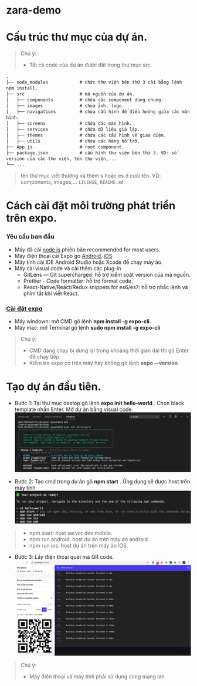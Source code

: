 # zara-demo
Cấu trúc thư mục của dự án.
============================

> Chú ý: 
> - Tất cả code của dự án được đặt trong thư mục src.

    .
    ├── node_modules            # chức thư viện bên thứ 3 cài bằng lệnh npm install.
    ├── src                     # mã nguồn của dự án.
    │   ├── components          # chứa các component dùng chung.
    │   ├── images              # chứa ảnh, logo.
    │   ├── navigations         # chứa cấu hình để điều hướng giữa các màn hình.
    │   ├── screens             # chứa các màn hình.
    │   ├── services            # chứa dữ liệu giả lập.
    │   ├── themes              # chứa các cấu hình về giao diện.
    │   ├── utils               # chứa các hàng hỗ trỡ.
    ├── App.js                  # root component.
    ├── package.json            # cấu hình thư viện bên thứ 3. VD: số version của các thư viện, tên thư viện,...
    └── ...

>  tên thư mục viết thường và thêm s hoặc es ở cuối tên. VD: components, images,...
> `LICENSE`, `README.md`

Cách cài đặt môi trường phát triển trên expo.
============================

### Yêu cầu ban đầu
- Máy đã cài [node js](https://nodejs.org/en/) phiên bản recommended for most users.
- Máy điện thoại cài Expo go [Android](https://play.google.com/store/apps/details?id=host.exp.exponent&hl=en&gl=US), [iOS](https://apps.apple.com/us/app/expo-client/id982107779)
- Máy tính cài IDE Android Studio hoặc Xcode để chạy máy ảo.
- Máy cài visual code và cài thêm các plug-in 
  + GitLens — Git supercharged: hỗ trợ kiểm soát version của mã nguồn.
  + Prettier - Code formatter: hỗ trợ format code.
  + React-Native/React/Redux snippets for es6/es7: hỗ trợ nhắc lệnh và phím tắt khi viết React.
### [Cài đặt expo](https://reactnative.dev/docs/environment-setup)
- Máy windown: mở CMD gõ lệnh **npm install -g expo-cli**.
- Máy mac: mở Terminal gõ lệnh **sudo npm install -g expo-cli**
> Chú ý:
>  + CMD đang chạy bị dừng lại trong khoảng thời gian dài thì gõ Enter để chạy tiếp.
>  + Kiểm tra expo có trên máy hay không gõ lệnh **expo --version**
  
Tạo dự án đầu tiên.
============================
- Bước 1: Tại thư mục destop gõ lệnh **expo init hello-world** . 
Chọn black template nhấn Enter. Mở dự án bằng visual code.
![ale imahe](https://github.com/DatNguyenCore/zara-demo/blob/master/imgs/choose-template.png?raw=true)

- Bước 2: Tạo cmd trong dự án gõ **npm start** . Ứng dụng sẽ được host trên máy tính 
![ale imahe](https://github.com/DatNguyenCore/zara-demo/blob/master/imgs/choose-device.png?raw=true)
> - npm start: host server dev mobile. 
> - npm run android: host dự án trên máy ảo android.
> - npm run ios: host dự án trên máy ảo iOS.

- Bước 3: Lấy điện thoại quét mà QR code.
![ale imahe](https://github.com/DatNguyenCore/zara-demo/blob/master/imgs/interface-server.png?raw=true)
> Chú ý: 
> - Máy điện thoại và máy tính phải sử dụng cùng mạng lan.







